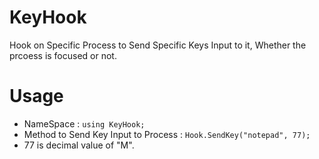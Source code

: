 # KeyHook
Hook on Specific Process to Send Specific Keys Input to it, Whether the prcoess is focused or not.

# Usage
- NameSpace : `using KeyHook;`
- Method to Send Key Input to Process : `Hook.SendKey("notepad", 77);`
-  77 is decimal value of "M".

